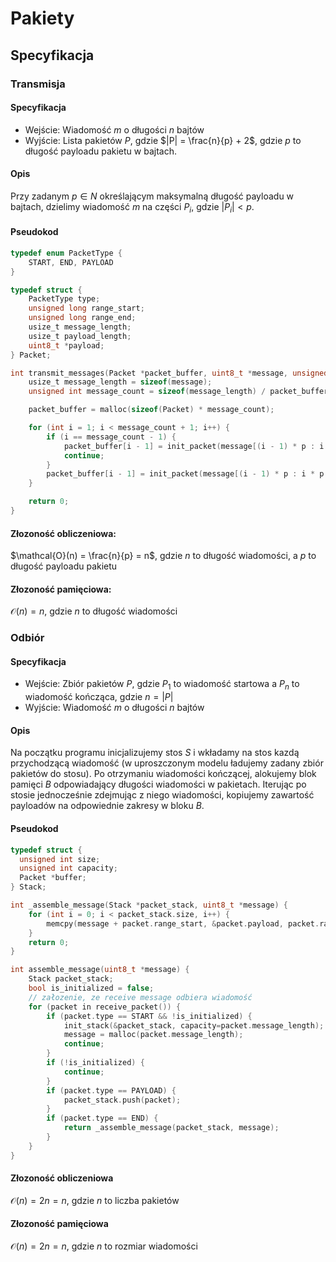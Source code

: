 # Pakiety

## Specyfikacja

### Transmisja

#### Specyfikacja

- Wejście: Wiadomość $m$ o długości $n$ bajtów
- Wyjście: Lista pakietów $P$, gdzie $|P| = \frac{n}{p} + 2$, gdzie $p$ to długość payloadu pakietu w bajtach.

#### Opis

Przy zadanym $p \in N$ określającym maksymalną długość payloadu w bajtach, dzielimy wiadomość $m$ na części $P_i$, gdzie $|P_i| < p$.

#### Pseudokod

```c
typedef enum PacketType {
    START, END, PAYLOAD
}

typedef struct {
    PacketType type;
    unsigned long range_start;
    unsigned long range_end;
    usize_t message_length;
    usize_t payload_length;
    uint8_t *payload;
} Packet;

int transmit_messages(Packet *packet_buffer, uint8_t *message, unsigned int packet_length) {
    usize_t message_length = sizeof(message);
    unsigned int message_count = sizeof(message_length) / packet_buffer + (message_length % packet_length > 0 ? 1 : 0);

    packet_buffer = malloc(sizeof(Packet) * message_count);

    for (int i = 1; i < message_count + 1; i++) {
        if (i == message_count - 1) {
            packet_buffer[i - 1] = init_packet(message[(i - 1) * p : i * p + message_length % packet_count]);
            continue;
        }
        packet_buffer[i - 1] = init_packet(message[(i - 1) * p : i * p + message_length % packet_count]);
    }

    return 0;
}

```

#### Złozoność obliczeniowa:

$\mathcal{O}(n) = \frac{n}{p} = n$, gdzie $n$ to długość wiadomości, a $p$ to długość payloadu pakietu

#### Złozoność pamięciowa:

$\mathcal{O}(n) = n$, gdzie $n$ to długość wiadomości

### Odbiór

#### Specyfikacja

- Wejście: Zbiór pakietów $P$, gdzie $P_1$ to wiadomość startowa a $P_n$ to wiadomość kończąca, gdzie $n = |P|$
- Wyjście: Wiadomość $m$ o długości $n$ bajtów

#### Opis

Na początku programu inicjalizujemy stos $S$ i wkładamy na stos kazdą przychodzącą wiadomość (w uproszczonym modelu ładujemy zadany zbiór pakietów do stosu). Po otrzymaniu wiadomości kończącej, alokujemy blok pamięci $B$ odpowiadający długości wiadomości w pakietach. Iterując po stosie jednocześnie zdejmując z niego wiadomości, kopiujemy zawartość payloadów na odpowiednie zakresy w bloku $B$.

#### Pseudokod

```c
typedef struct {
  unsigned int size;
  unsigned int capacity;
  Packet *buffer;
} Stack;

int _assemble_message(Stack *packet_stack, uint8_t *message) {
    for (int i = 0; i < packet_stack.size, i++) {
        memcpy(message + packet.range_start, &packet.payload, packet.range_end - packet.range_start);
    }
    return 0;
}

int assemble_message(uint8_t *message) {
    Stack packet_stack;
    bool is_initialized = false;
    // załozenie, ze receive message odbiera wiadomość
    for (packet in receive_packet()) {
        if (packet.type == START && !is_initialized) {
            init_stack(&packet_stack, capacity=packet.message_length);
            message = malloc(packet.message_length);
            continue;
        }
        if (!is_initialized) {
            continue;
        }
        if (packet.type == PAYLOAD) {
            packet_stack.push(packet);
        }
        if (packet.type == END) {
            return _assemble_message(packet_stack, message);
        }
    }
}
```

#### Złozoność obliczeniowa

$\mathcal{O}(n) = 2n = n$, gdzie $n$ to liczba pakietów

#### Złozoność pamięciowa

$\mathcal{O}(n) = 2n = n$, gdzie $n$ to rozmiar wiadomości
